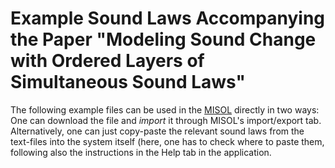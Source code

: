 # Example Sound Laws Accompanying the Paper "Modeling Sound Change with Ordered Layers of Simultaneous Sound Laws"

The following example files can be used in the [MISOL](https://misol.edictor.org) directly in two ways: One can download the file and *import* it through MISOL's import/export tab. Alternatively, one can just copy-paste the relevant sound laws from the text-files into the system itself (here, one has to check where to paste them, following also the instructions in the Help tab in the application.

